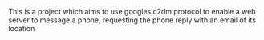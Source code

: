 This is a project which aims to use googles c2dm protocol to enable a web server to message a phone, requesting the phone reply with an email of its location